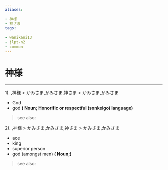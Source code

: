 ```yaml
---
aliases:
    
- 神様
- 神さま
tags:
    
- wanikani13
- jlpt-n2
- common
---
```


# 神様
---
1).
,神様 > かみさま,かみさま,神さま > かみさま,かみさま

- God
- god
**( Noun; Honorific or respectful (sonkeigo) language)**
> see also: 
            
2).
,神様 > かみさま,かみさま,神さま > かみさま,かみさま

- ace
- king
- superior person
- god (amongst men)
**( Noun;)**
> see also: 
            